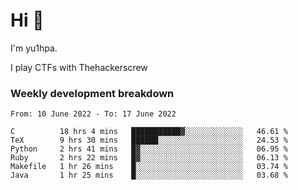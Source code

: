 # Hi 👋

I'm yu1hpa.

I play CTFs with Thehackerscrew

### Weekly development breakdown

<!--START_SECTION:waka-->

```text
From: 10 June 2022 - To: 17 June 2022

C          18 hrs 4 mins   ███████████▓░░░░░░░░░░░░░   46.61 %
TeX        9 hrs 30 mins   ██████░░░░░░░░░░░░░░░░░░░   24.53 %
Python     2 hrs 41 mins   █▓░░░░░░░░░░░░░░░░░░░░░░░   06.95 %
Ruby       2 hrs 22 mins   █▓░░░░░░░░░░░░░░░░░░░░░░░   06.13 %
Makefile   1 hr 26 mins    █░░░░░░░░░░░░░░░░░░░░░░░░   03.74 %
Java       1 hr 25 mins    █░░░░░░░░░░░░░░░░░░░░░░░░   03.68 %
```

<!--END_SECTION:waka-->

